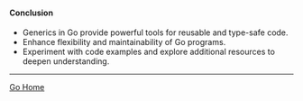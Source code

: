 #### Conclusion
- Generics in Go provide powerful tools for reusable and type-safe code.
- Enhance flexibility and maintainability of Go programs.
- Experiment with code examples and explore additional resources to deepen understanding.

---

[Go Home](..)